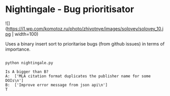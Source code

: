 # Nightingale - Bug prioritisator

![](https://i1.wp.com/komotoz.ru/photo/zhivotnye/images/solovey/solovey_10.jpg | width=100)

Uses a binary insert sort to prioritarise bugs (from github issues) in terms of importance.



```shell

python nightingale.py

Is A bigger than B?
A:  ['MLA citation format duplicates the publisher name for some DOIs\n']
B:  ['Improve error message from json api\n']
T

```